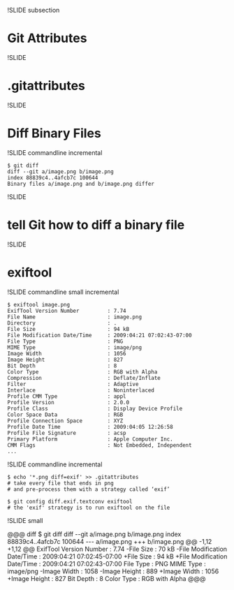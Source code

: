 !SLIDE subsection

# Git Attributes #

!SLIDE 

# .gitattributes #

!SLIDE

# Diff Binary Files #

!SLIDE commandline incremental

	$ git diff
	diff --git a/image.png b/image.png
	index 88839c4..4afcb7c 100644
	Binary files a/image.png and b/image.png differ

!SLIDE

# tell Git how to diff a binary file #

!SLIDE

# exiftool #

!SLIDE commandline small incremental

	$ exiftool image.png 
	ExifTool Version Number         : 7.74
	File Name                       : image.png
	Directory                       : .
	File Size                       : 94 kB
	File Modification Date/Time     : 2009:04:21 07:02:43-07:00
	File Type                       : PNG
	MIME Type                       : image/png
	Image Width                     : 1056
	Image Height                    : 827
	Bit Depth                       : 8
	Color Type                      : RGB with Alpha
	Compression                     : Deflate/Inflate
	Filter                          : Adaptive
	Interlace                       : Noninterlaced
	Profile CMM Type                : appl
	Profile Version                 : 2.0.0
	Profile Class                   : Display Device Profile
	Color Space Data                : RGB
	Profile Connection Space        : XYZ
	Profile Date Time               : 2009:04:05 12:26:58
	Profile File Signature          : acsp
	Primary Platform                : Apple Computer Inc.
	CMM Flags                       : Not Embedded, Independent
	...

!SLIDE commandline incremental

	$ echo '*.png diff=exif' >> .gitattributes
	# take every file that ends in png
	# and pre-process them with a strategy called ‘exif’
	
	$ git config diff.exif.textconv exiftool
	# the 'exif' strategy is to run exiftool on the file

!SLIDE small

@@@ diff
	$ git diff
	diff --git a/image.png b/image.png
	index 88839c4..4afcb7c 100644
	--- a/image.png
	+++ b/image.png
	@@ -1,12 +1,12 @@
	 ExifTool Version Number         : 7.74
	-File Size                       : 70 kB
	-File Modification Date/Time     : 2009:04:21 07:02:45-07:00
	+File Size                       : 94 kB
	+File Modification Date/Time     : 2009:04:21 07:02:43-07:00
	 File Type                       : PNG
	 MIME Type                       : image/png
	-Image Width                     : 1058
	-Image Height                    : 889
	+Image Width                     : 1056
	+Image Height                    : 827
	 Bit Depth                       : 8
	 Color Type                      : RGB with Alpha
@@@